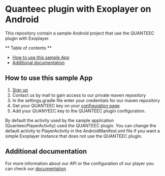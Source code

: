 # Quanteec plugin with Exoplayer on Android

This repository contain a sample Android project that use the QUANTEEC plugin with Exoplayer. 


** Table of contents **

* [How to use this sample App](#how-to-use-this-sample-App)
* [Additional documentation](#additional-documentation)

##  How to use this sample App

1. [Sign up](https://register.quanteec.com/)
2. Contact us by mail to gain access to our private maven repository
3. In the settings.gradle file enter your credentials for our maven repository
4. Get your QUANTEEC key on your [configuration page](https://panel.quanteec.com/#/config)
5. Add your QUANYEEC key to the QUANTEEC plugin configuration.

By default the activity used by the sample application (QuanteecPlayerActivity) used the QUANTEEC plugin. You can change the default activity to PlayerActivity in the AndroidManifest.xml file if you want a simple Exoplayer instance that does not use the QUANTEEC plugin.

## Additional documentation

For more information about our API or the configuration of our player you can check our [documentation](https://doc.quanteec.com)
